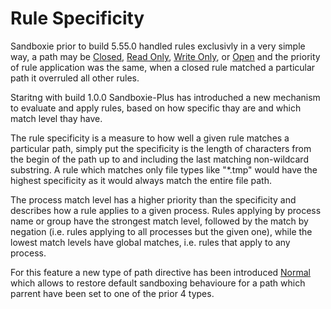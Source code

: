 # Rule Specificity

Sandboxie prior to build 5.55.0 handled rules exclusivly in a very simple way, a path may be [Closed](ClosedFilePath.md), [Read Only](ReadFilePath.md), [Write Only](WriteFilePath.md), or [Open](OpenFilePath.md) and the priority of rule application was the same, when a closed rule matched a particular path it overruled all other rules.

Staritng with build 1.0.0 Sandboxie-Plus has introduched a new mechanism to evaluate and apply rules, based on how specific thay are and which match level thay have.

The rule specificity is a measure to how well a given rule matches a particular path, simply put the specificity is the length of characters from the begin of the path up to and including the last matching non-wildcard substring. A rule which matches only file types like "*.tmp" would have the highest specificity as it would always match the entire file path.

The process match level has a higher priority than the specificity and describes how a rule applies to a given process. Rules applying by process name or group have the strongest match level, followed by the match by negation (i.e. rules applying to all processes but the given one), while the lowest match levels have global matches, i.e. rules that apply to any process.

For this feature a new type of path directive has been introduced [Normal](NormalFilePath.md) which allows to restore default sandboxing behavioure for a path which parrent have been set to one of the prior 4 types.


